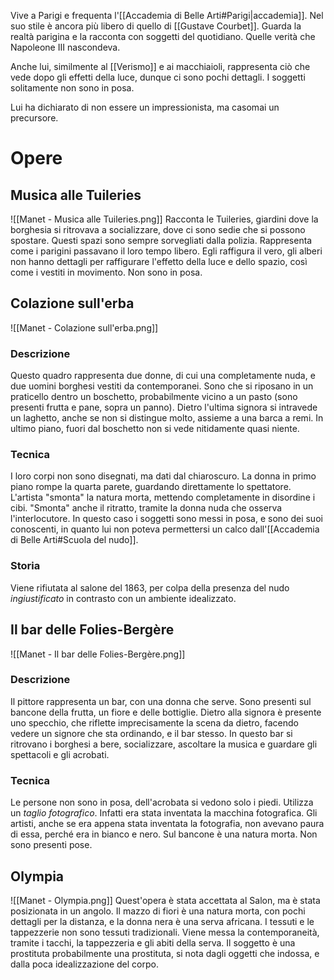 Vive a Parigi e frequenta l'[[Accademia di Belle Arti#Parigi|accademia]].
Nel suo stile è ancora più libero di quello di [[Gustave Courbet]]. Guarda la realtà parigina e la racconta con soggetti del quotidiano. Quelle verità che Napoleone III nascondeva.

Anche lui, similmente al [[Verismo]] e ai macchiaioli, rappresenta ciò che vede dopo gli effetti della luce, dunque ci sono pochi dettagli.
I soggetti solitamente non sono in posa.

Lui ha dichiarato di non essere un impressionista, ma casomai un precursore.
# Opere
## Musica alle Tuileries
![[Manet - Musica alle Tuileries.png]]
Racconta le Tuileries, giardini dove la borghesia si ritrovava a socializzare, dove ci sono sedie che si possono spostare. Questi spazi sono sempre sorvegliati dalla polizia.
Rappresenta come i parigini passavano il loro tempo libero.
Egli raffigura il vero, gli alberi non hanno dettagli per raffigurare l'effetto della luce e dello spazio, così come i vestiti in movimento. Non sono in posa.
## Colazione sull'erba
![[Manet - Colazione sull'erba.png]]
### Descrizione
Questo quadro rappresenta due donne, di cui una completamente nuda, e due uomini borghesi vestiti da contemporanei. Sono che si riposano in un praticello dentro un boschetto, probabilmente vicino a un pasto (sono presenti frutta e pane, sopra un panno).
Dietro l'ultima signora si intravede un laghetto, anche se non si distingue molto, assieme a una barca a remi. In ultimo piano, fuori dal boschetto non si vede nitidamente quasi niente.
### Tecnica
I loro corpi non sono disegnati, ma dati dal chiaroscuro. La donna in primo piano rompe la quarta parete, guardando direttamente lo spettatore.
L'artista "smonta" la natura morta, mettendo completamente in disordine i cibi.
"Smonta" anche il ritratto, tramite la donna nuda che osserva l'interlocutore.
In questo caso i soggetti sono messi in posa, e sono dei suoi conoscenti, in quanto lui non poteva permettersi un calco dall'[[Accademia di Belle Arti#Scuola del nudo]].
### Storia
Viene rifiutata al salone del 1863, per colpa della presenza del nudo *ingiustificato* in contrasto con un ambiente idealizzato.
## Il bar delle Folies-Bergère
![[Manet - Il bar delle Folies-Bergère.png]]
### Descrizione
Il pittore rappresenta un bar, con una donna che serve. Sono presenti sul bancone della frutta, un fiore e delle bottiglie. Dietro alla signora è presente uno specchio, che riflette imprecisamente la scena da dietro, facendo vedere un signore che sta ordinando, e il bar stesso.
In questo bar si ritrovano i borghesi a bere, socializzare, ascoltare la musica e guardare gli spettacoli e gli acrobati.
### Tecnica
Le persone non sono in posa, dell'acrobata si vedono solo i piedi. Utilizza un *taglio fotografico*. Infatti era stata inventata la macchina fotografica. Gli artisti, anche se era appena stata inventata la fotografia, non avevano paura di essa, perché era in bianco e nero.
Sul bancone è una natura morta.
Non sono presenti pose.
## Olympia
![[Manet - Olympia.png]]
Quest'opera è stata accettata al Salon, ma è stata posizionata in un angolo. Il mazzo di fiori è una natura morta, con pochi dettagli per la distanza, e la donna nera è una serva africana.
I tessuti e le tappezzerie non sono tessuti tradizionali. Viene messa la contemporaneità, tramite i tacchi, la tappezzeria e gli abiti della serva.
Il soggetto è una prostituta probabilmente una prostituta, si nota dagli oggetti che indossa, e dalla poca idealizzazione del corpo.